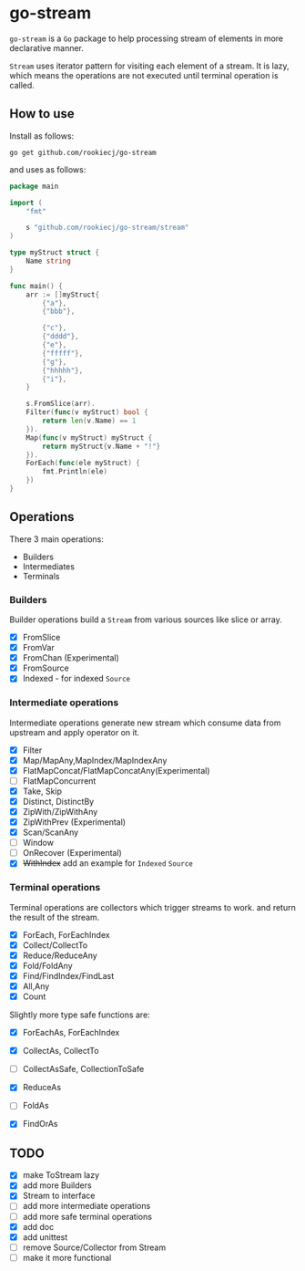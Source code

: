 # go-stream

`go-stream` is a `Go` package to help processing stream of elements in more declarative manner.

`Stream` uses iterator pattern for visiting each element of a stream.
It is lazy, which means the operations are not executed until terminal operation is called.

## How to use

Install as follows:
```
go get github.com/rookiecj/go-stream
```

and uses as follows:
```go
package main 

import (
	"fmt"

	s "github.com/rookiecj/go-stream/stream"
)

type myStruct struct {
	Name string
}

func main() {
	arr := []myStruct{
		{"a"},
		{"bbb"},

		{"c"},
		{"dddd"},
		{"e"},
		{"fffff"},
		{"g"},
		{"hhhhh"},
		{"i"},
	}

	s.FromSlice(arr).
	Filter(func(v myStruct) bool {
		return len(v.Name) == 1
	}).
	Map(func(v myStruct) myStruct {
		return myStruct{v.Name + "!"}
	}).
	ForEach(func(ele myStruct) {
		fmt.Println(ele)
	})
}

```

## Operations

There 3 main operations:

- Builders
- Intermediates
- Terminals

### Builders

Builder operations build a `Stream` from various sources like slice or array.

- [X] FromSlice 
- [X] FromVar
- [X] FromChan (Experimental)
- [X] FromSource
- [X] Indexed - for indexed `Source`

### Intermediate operations

Intermediate operations generate new stream which consume data from upstream and apply operator on it.

- [X] Filter
- [x] Map/MapAny,MapIndex/MapIndexAny
- [x] FlatMapConcat/FlatMapConcatAny(Experimental)
- [ ] FlatMapConcurrent
- [X] Take, Skip
- [X] Distinct, DistinctBy
- [X] ZipWith/ZipWithAny
- [X] ZipWithPrev (Experimental)
- [X] Scan/ScanAny
- [ ] Window
- [ ] OnRecover (Experimental)
- [X] ~~WithIndex~~ add an example for `Indexed` `Source`

### Terminal operations

Terminal operations are collectors which trigger streams to work. and return the result of the stream.

- [X] ForEach, ForEachIndex
- [X] Collect/CollectTo
- [X] Reduce/ReduceAny
- [X] Fold/FoldAny
- [X] Find/FindIndex/FindLast
- [X] All,Any
- [X] Count

Slightly more type safe functions are:
- [X] ForEachAs, ForEachIndex
- [X] CollectAs, CollectTo
- [ ] CollectAsSafe, CollectionToSafe
- [X] ReduceAs
- [ ] FoldAs
- [X] FindOrAs


## TODO

- [X] make ToStream lazy
- [X] add more Builders 
- [X] Stream to interface
- [ ] add more intermediate operations
- [ ] add more safe terminal operations
- [X] add doc
- [X] add unittest
- [ ] remove Source/Collector from Stream
- [ ] make it more functional 